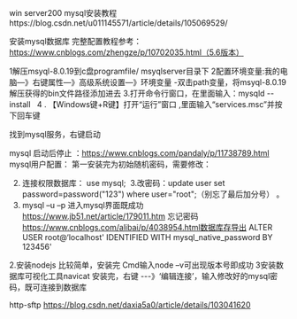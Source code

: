 <!--
 * @Author: your name
 * @Date: 2020-10-06 01:34:21
 * @LastEditTime: 2020-10-06 01:36:32
 * @LastEditors: your name
 * @Description: In User Settings Edit
 * @FilePath: \fc_numbere:\VUE_RCS监控\RCS_Server2020-10-06\doc\mysql配置.md
-->
win server200  mysql安装教程https://blog.csdn.net/u011145571/article/details/105069529/


安装mysql数据库
完整配置教程参考：https://www.cnblogs.com/zhengze/p/10702035.html（5.6版本）

1解压msyql-8.0.19到c盘programfile/  msyqlserver目录下
2配置环境变量:我的电脑—》右键属性—》高级系统设置—》环境变量  -双击path变量，将msyql-8.0.19解压获得的bin文件路径添加进去
3.打开命令行窗口，在里面输入：mysqld --install 
 
4 . 【Windows键+R键】打开“运行”窗口 ,里面输入“services.msc”并按下回车键

找到mysql服务，右键启动
 
mysql 启动后停止 ：https://www.cnblogs.com/pandaly/p/11738789.html
  mysql用户配置：
第一安装完为初始随机密码，需要修改：

2. 连接权限数据库： use mysql; 
3.改密码：update user set password=password("123") where user="root";（别忘了最后加分号） 。 
4. mysql –u –p 进入mysql界面既成功
https://www.jb51.net/article/179011.htm 忘记密码
https://www.cnblogs.com/alibai/p/4038954.html数据库存导出
ALTER USER root@‘localhost' IDENTIFIED WITH mysql_native_password BY  123456' 

2.安装nodejs 
比较简单，安装完
Cmd输入node –v可出现版本号即成功
3安装数据库可视化工具navicat
安装完，右键  ---》‘编辑连接’，输入修改好的mysql密码，既可连接到数据库

http-sftp
https://blog.csdn.net/daxia5a0/article/details/103041620